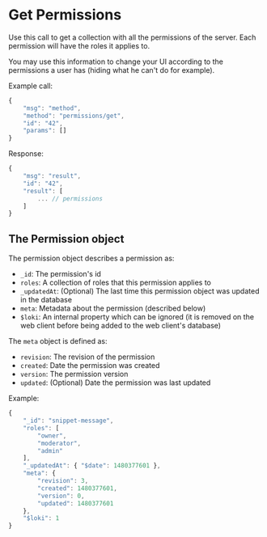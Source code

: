 # Get Permissions

Use this call to get a collection with all the permissions of the server. Each permission will have the roles it applies to.

You may use this information to change your UI according to the permissions a user has \(hiding what he can't do for example\).

Example call:

```javascript
{
    "msg": "method",
    "method": "permissions/get",
    "id": "42",
    "params": []
}
```

Response:

```javascript
{
    "msg": "result",
    "id": "42",
    "result": [
        ... // permissions
    ]
}
```

## The Permission object

The permission object describes a permission as:

* `_id`: The permission's id
* `roles`: A collection of roles that this permission applies to
* `_updatedAt`: \(Optional\) The last time this permission object was updated in the database
* `meta`: Metadata about the permission \(described below\)
* `$loki`: An internal property which can be ignored \(it is removed on the web client before being added to the web client's database\)

The `meta` object is defined as:

* `revision`: The revision of the permission
* `created`: Date the permission was created
* `version`: The permission version
* `updated`: \(Optional\) Date the permission was last updated

Example:

```javascript
{
    "_id": "snippet-message",
    "roles": [
        "owner",
        "moderator",
        "admin"
    ],
    "_updatedAt": { "$date": 1480377601 },
    "meta": {
        "revision": 3,
        "created": 1480377601,
        "version": 0,
        "updated": 1480377601
    },
    "$loki": 1
}
```

